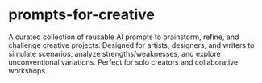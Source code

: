 # prompts-for-creative
A curated collection of reusable AI prompts to brainstorm, refine, and challenge creative projects. Designed for artists, designers, and writers to simulate scenarios, analyze strengths/weaknesses, and explore unconventional variations. Perfect for solo creators and collaborative workshops.
